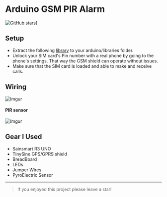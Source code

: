
# Arduino GSM PIR Alarm

[![GitHub stars](https://img.shields.io/github/stars/catman85/Arduino-GSM-PIR-Alarm.svg)](https://github.com/catman85/Arduino-GSM-PIR-Alarm/stargazers)]

## Setup
- Extract the following [library](https://github.com/MarcoMartines/GSM-GPRS-GPS-Shield "library") to your arduino/libraries folder.
- Unlock your SIM card's Pin number with a real phone by going to the phone's settings. That way the GSM shield can operate without issues. 
- Make sure that the SIM card is loaded and able to make and receive calls.


## Wiring
![Imgur](https://i.imgur.com/WcdKuvJ.png)

#### PIR sensor
![Imgur](https://i.imgur.com/DHqML9l.jpg)

## Gear I Used
- Sainsmart R3 UNO 
- TinySine GPS/GPRS shield
- BreadBoard
- LEDs
- Jumper Wires
- PyroElectric Sensor


------------

>  If you enjoyed this project please leave a star! 

